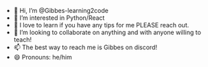 - 👋 Hi, I’m @Gibbes-learning2code
- 👀 I’m interested in Python/React
- 🌱 I love to learn if you have any tips for me PLEASE reach out.
- 💞️ I’m looking to collaborate on anything and with anyone willing to teach!
- 📫 The best way to reach me is Gibbes on discord!
- 😄 Pronouns: he/him


<!---
Gibbes-learning2code/Gibbes-learning2code is a ✨ special ✨ repository because its `README.md` (this file) appears on your GitHub profile.
You can click the Preview link to take a look at your changes.
--->
